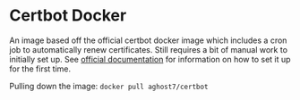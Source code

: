 # Certbot Docker
An image based off the official certbot docker image which includes a cron job
to automatically renew certificates. Still requires a bit of manual work to
initially set up. See [official documentation][1] for information on how to set
it up for the first time.

Pulling down the image: `docker pull aghost7/certbot`

[1]: https://github.com/certbot/certbot
